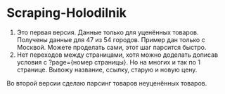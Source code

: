 # Scraping-Holodilnik

1) Это первая версия. Данные только для уценённых товаров. Получены данные для 47 из 54 городов. Пример дан только с Москвой. Можете проделать сами, этот шаг парсится быстро.
2) Нет переходов между страницами, хотя можно доделать дописав условия с ?page={номер страницы}. Но на многих и так по 1 странице. Вывожу название, ссылку, старую и новую цену.

Во второй версии сделаю парсинг товаров неуценённых товаров.
